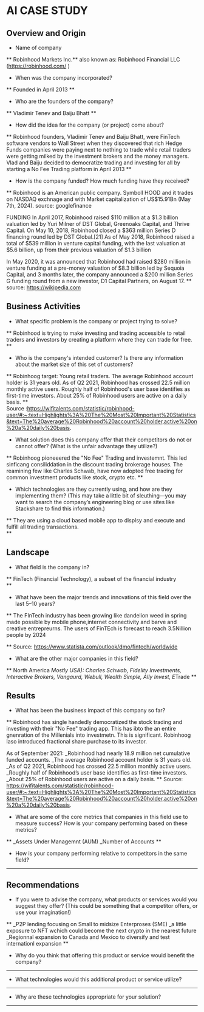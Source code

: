 # AI CASE STUDY

## Overview and Origin

* Name of company
  
** Robinhood Markets Inc.**
also known as: Robinhood Financial LLC (https://robinhood.com/ )
  
* When was the company incorporated?
  
** Founded in April 2013 **
 
* Who are the founders of the company?

** Vladimir Tenev and Baiju Bhatt **
  
* How did the idea for the company (or project) come about?

**  Robinhood founders, Vladimir Tenev and Baiju Bhatt, were FinTech software vendors to Wall Street when they discovered that
rich Hedge Funds companies were paying next to nothing to trade while retail traders were getting milked by the investment brokers and the money managers. Vlad and Baiju decided to democratize trading and investing for all by starting a No Fee Trading platform in April 2013 **

* How is the company funded? How much funding have they received?

** Robinhood is an American public company. Symboll HOOD and it trades on NASDAQ exchnage and with Market capitalization of US$15.91Bn (May 7th, 2024). 
source: googlefinance

FUNDING
In April 2017, Robinhood raised $110 million at a $1.3 billion valuation led by Yuri Milner of DST Global, 
Greenoaks Capital, and Thrive Capital.  On May 10, 2018, Robinhood closed a $363 million Series D financing round led by DST Global.[21] As of May 2018, Robinhood raised a total of $539 million in venture capital funding, with the last valuation at $5.6 billion, up from their previous valuation of $1.3 billion

In May 2020, it was announced that Robinhood had raised $280 million in venture funding at a pre-money valuation of $8.3 billion led by Sequoia Capital, and 3 months later, the company announced a $200 million Series G funding round from a new investor, D1 Capital Partners, on August 17.
** 
  source: https://wikipedia.com


## Business Activities

* What specific problem is the company or project trying to solve?

** Robinhood is trying to make investing and trading accessible to retail traders and investors by creating a platform where they can trade for free.
**

* Who is the company's intended customer? Is there any information about the market size of this set of customers?

** Robinhoog target: Young retail traders. 
The average Robinhood account holder is 31 years old. As of Q2 2021, Robinhood has crossed 22.5 million monthly active users. 
Roughly half of Robinhood's user base identifies as first-time investors. About 25% of Robinhood users are active on a daily basis.
**  
Source :https://wifitalents.com/statistic/robinhood-user/#:~:text=Highlights%3A%20The%20Most%20Important%20Statistics&text=The%20average%20Robinhood%20account%20holder,active%20on%20a%20daily%20basis.

* What solution does this company offer that their competitors do not or cannot offer? (What is the unfair advantage they utilize?)

**  Robinhoog pioneeered the "No Fee" Trading and investemnt. This led sinficang consiliddation in the discount trading brokerage houses. The reamining few like Charles Schwab, have now adopted free trading for common investment products like stock, crypto etc.
**

* Which technologies are they currently using, and how are they implementing them? (This may take a little bit of sleuthing&mdash;you may want to search the company’s engineering blog or use sites like Stackshare to find this information.)

**  They are using a cloud based mobile app to displsy and execute and fulfill all trading transactions.  
**

## Landscape

* What field is the company in?

** FinTech (Financial Technology), a subset of the financial industry  
**

* What have been the major trends and innovations of this field over the last 5&ndash;10 years?

** The FInTech industry has been growing like dandelion weed in spring made possible by mobile phone,internet connectivity and barve and creative entrepreurns.
The users of FinTEch is forecast to reach 3.5Nillion people by 2024

**  Source: https://www.statista.com/outlook/dmo/fintech/worldwide

* What are the other major companies in this field?

**  North America *Mostly USA): Charles Schwab, Fidelity Investments, Interactive Brokers, Vangaurd, Webull, Wealth Simple, Ally Invest, E*Trade
**

## Results

* What has been the business impact of this company so far?

** Robinhood has single handedly democratized the stock trading and investing with their "No Fee" trading app. This has ibto the an entire gnenration of the Millenials into investmetn. This is significant. Robinhoog laso introduced fractional share purchase to its investor.

As of September 2021: 
_Robinhood had nearly 18.9 million net cumulative funded accounts.
_The average Robinhood account holder is 31 years old.
_As of Q2 2021, Robinhood has crossed 22.5 million monthly active users.
_Roughly half of Robinhood’s user base identifies as first-time investors.
_About 25% of Robinhood users are active on a daily basis.
** 
Source:  https://wifitalents.com/statistic/robinhood-user/#:~:text=Highlights%3A%20The%20Most%20Important%20Statistics&text=The%20average%20Robinhood%20account%20holder,active%20on%20a%20daily%20basis.

* What are some of the core metrics that companies in this field use to measure success? How is your company performing based on these metrics?

** 
_Assets Under Managemnt (AUM) 
_Number of Accounts
**

* How is your company performing relative to competitors in the same field?

**  **

## Recommendations

* If you were to advise the company, what products or services would you suggest they offer? (This could be something that a competitor offers, or use your imagination!)

** 
_P2P lending focusing on Small to midsize Enterproses (SME)
_a little exposure to NFT wchich could become the next crypto in the nearest future
_Regionnal expansion to Canada and Mexico to diversify and test internationl expansion
**

* Why do you think that offering this product or service would benefit the company?

**  **

* What technologies would this additional product or service utilize?

**  **

* Why are these technologies appropriate for your solution?

**  **



